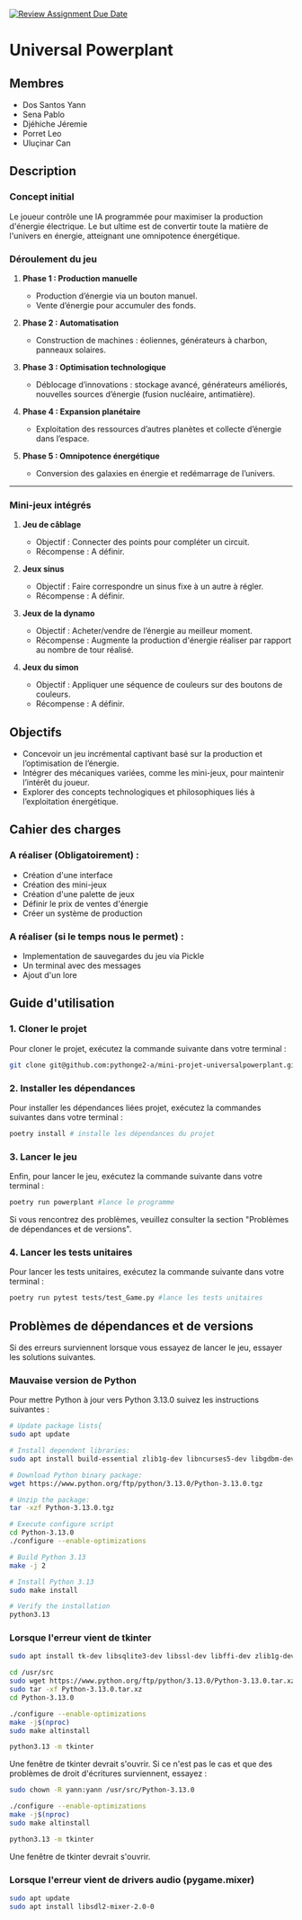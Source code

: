 [![Review Assignment Due Date](https://classroom.github.com/assets/deadline-readme-button-22041afd0340ce965d47ae6ef1cefeee28c7c493a6346c4f15d667ab976d596c.svg)](https://classroom.github.com/a/oOQR1xPR)
# Universal Powerplant

## Membres

- Dos Santos Yann
- Sena Pablo
- Djéhiche Jéremie
- Porret Leo
- Uluçinar Can

## Description

### Concept initial
Le joueur contrôle une IA programmée pour maximiser la production d'énergie électrique. Le but ultime est de convertir toute la matière de l'univers en énergie, atteignant une omnipotence énergétique.

### Déroulement du jeu  
1. **Phase 1 : Production manuelle**  
   - Production d’énergie via un bouton manuel.  
   - Vente d’énergie pour accumuler des fonds.  

2. **Phase 2 : Automatisation**  
   - Construction de machines : éoliennes, générateurs à charbon, panneaux solaires.  

3. **Phase 3 : Optimisation technologique**  
   - Déblocage d’innovations : stockage avancé, générateurs améliorés, nouvelles sources d’énergie (fusion nucléaire, antimatière).  

4. **Phase 4 : Expansion planétaire**  
   - Exploitation des ressources d’autres planètes et collecte d’énergie dans l’espace.  

5. **Phase 5 : Omnipotence énergétique**  
   - Conversion des galaxies en énergie et redémarrage de l’univers.  

---

### Mini-jeux intégrés  
1. **Jeu de câblage**  
   - Objectif : Connecter des points pour compléter un circuit.  
   - Récompense : A définir.  

2. **Jeux sinus**  
   - Objectif : Faire correspondre un sinus fixe à un autre à régler.  
   - Récompense : A définir.  

3. **Jeux de la dynamo**  
   - Objectif : Acheter/vendre de l’énergie au meilleur moment.  
   - Récompense : Augmente la production d'énergie réaliser par rapport au nombre de tour réalisé.  

4. **Jeux du simon**  
   - Objectif : Appliquer une séquence de couleurs sur des boutons de couleurs.  
   - Récompense : A définir.  



## Objectifs
- Concevoir un jeu incrémental captivant basé sur la production et l’optimisation de l’énergie.  
- Intégrer des mécaniques variées, comme les mini-jeux, pour maintenir l’intérêt du joueur.  
- Explorer des concepts technologiques et philosophiques liés à l’exploitation énergétique.  


## Cahier des charges

### A réaliser (Obligatoirement) :
- Création d'une interface
- Création des mini-jeux
- Création d'une palette de jeux
- Définir le prix de ventes d'énergie
- Créer un système de production


### A réaliser (si le temps nous le permet) :
- Implementation de sauvegardes du jeu via Pickle 
- Un terminal avec des messages
- Ajout d'un lore

## Guide d'utilisation
### 1. Cloner le projet
Pour cloner le projet, exécutez la commande suivante dans votre terminal :
```bash
git clone git@github.com:pythonge2-a/mini-projet-universalpowerplant.git #cloner le projet
```
### 2. Installer les dépendances
Pour installer les dépendances liées projet, exécutez la commandes suivantes dans votre terminal :
```bash
poetry install # installe les dépendances du projet
```
### 3. Lancer le jeu
Enfin, pour lancer le jeu, exécutez la commande suivante dans votre terminal :
```bash
poetry run powerplant #lance le programme
```
Si vous rencontrez des problèmes, veuillez consulter la section "Problèmes de dépendances et de versions".

### 4. Lancer les tests unitaires
Pour lancer les tests unitaires, exécutez la commande suivante dans votre terminal :
```bash
poetry run pytest tests/test_Game.py #lance les tests unitaires
```

## Problèmes de dépendances et de versions 
Si des erreurs surviennent lorsque vous essayez de lancer le jeu, essayer les solutions suivantes.

### Mauvaise version de Python 
Pour mettre Python à jour vers Python 3.13.0 suivez les instructions suivantes : 
```bash
# Update package lists{
sudo apt update

# Install dependent libraries:
sudo apt install build-essential zlib1g-dev libncurses5-dev libgdbm-dev libnss3-dev libssl-dev libsqlite3-dev libreadline-dev libffi-dev curl libbz2-dev

# Download Python binary package:
wget https://www.python.org/ftp/python/3.13.0/Python-3.13.0.tgz

# Unzip the package:
tar -xzf Python-3.13.0.tgz

# Execute configure script
cd Python-3.13.0
./configure --enable-optimizations

# Build Python 3.13
make -j 2

# Install Python 3.13
sudo make install

# Verify the installation
python3.13
```

### Lorsque l'erreur vient de tkinter 
```bash
sudo apt install tk-dev libsqlite3-dev libssl-dev libffi-dev zlib1g-dev
```

```bash
cd /usr/src
sudo wget https://www.python.org/ftp/python/3.13.0/Python-3.13.0.tar.xz
sudo tar -xf Python-3.13.0.tar.xz
cd Python-3.13.0
```

```bash
./configure --enable-optimizations
make -j$(nproc)
sudo make altinstall
```

```bash
python3.13 -m tkinter
```

Une fenêtre de tkinter devrait s'ouvrir. Si ce n'est pas le cas et que des problèmes de droit d'écritures surviennent, essayez :
```bash
sudo chown -R yann:yann /usr/src/Python-3.13.0
```

```bash
./configure --enable-optimizations
make -j$(nproc)
sudo make altinstall
```

```bash
python3.13 -m tkinter
```
Une fenêtre de tkinter devrait s'ouvrir.

### Lorsque l'erreur vient de drivers audio (pygame.mixer)

```bash
sudo apt update
sudo apt install libsdl2-mixer-2.0-0
```

